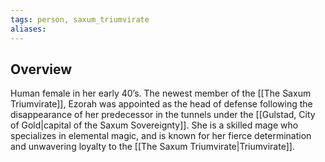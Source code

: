 ```yaml
---
tags: person, saxum_triumvirate
aliases:
---
```

## Overview
Human female in her early 40’s. The newest member of the [[The Saxum Triumvirate]], Ezorah was appointed as the head of defense following the disappearance of her predecessor in the tunnels under the [[Gulstad, City of Gold|capital of the Saxum Sovereignty]]. She is a skilled mage who specializes in elemental magic, and is known for her fierce determination and unwavering loyalty to the [[The Saxum Triumvirate|Triumvirate]].